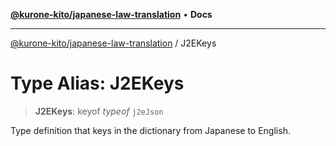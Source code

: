 [**@kurone-kito/japanese-law-translation**](../README.md) • **Docs**

***

[@kurone-kito/japanese-law-translation](../globals.md) / J2EKeys

# Type Alias: J2EKeys

> **J2EKeys**: keyof *typeof* `j2eJson`

Type definition that keys in the dictionary from Japanese to English.
